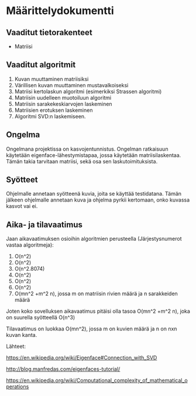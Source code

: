 # **Määrittelydokumentti**

## **Vaaditut tietorakenteet**
* Matriisi

## **Vaaditut algoritmit**

1. Kuvan muuttaminen matriisiksi
2. Värillisen kuvan muuttaminen mustavalkoiseksi
3. Matriisi kertolaskun algoritmi (esimerkiksi Strassen algoritmi)
4. Matriisin uudelleen muotoiluun algoritmi
5. Matriisin sarakekeskiarvojen laskeminen
6. Matriisien erotuksen laskeminen
7. Algoritmi SVD:n laskemiseen.

## **Ongelma**

Ongelmana projektissa on kasvojentunnistus. 
Ongelman ratkaisuun käytetään eigenface-lähestymistapaa,
jossa käytetään matriisilaskentaa. Tämän takia tarvitaan matriisi,
sekä osa sen laskutoimituksista. 

## **Syötteet**

Ohjelmalle annetaan syötteenä kuvia, joita se käyttää testidatana.
Tämän jälkeen ohjelmalle annetaan kuva ja ohjelma pyrkii kertomaan,
onko kuvassa kasvot vai ei.

## **Aika- ja tilavaatimus**

Jaan aikavaatimuksen osioihin algoritmien perusteella (Järjestysnumerot vastaa algoritmeja):
1. O(n^2)
2. O(n^2)
3. O(n^2.8074)
4. O(n^2)
5. O(n^2)
6. O(n^2)
7. O(mn^2 +m^2 n), jossa m on matriisin rivien määrä ja n sarakkeiden määrä

Joten koko sovelluksen aikavaatimus pitäisi olla tasoa
O(mn^2 +m^2 n), joka on suurella syötteellä O(n^3)

Tilavaatimus on luokkaa O(mn^2), jossa m on kuvien määrä ja n on nxn kuvan kanta.

Lähteet:

https://en.wikipedia.org/wiki/Eigenface#Connection_with_SVD

http://blog.manfredas.com/eigenfaces-tutorial/

https://en.wikipedia.org/wiki/Computational_complexity_of_mathematical_operations
